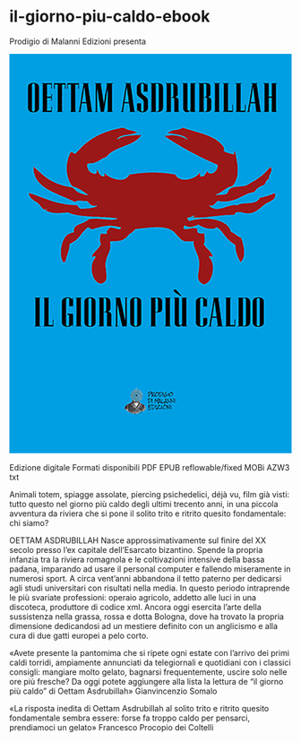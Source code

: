 # il-giorno-piu-caldo-ebook

Prodigio di Malanni Edizioni presenta

![cover](https://github.com/taleo/il-giorno-piu-caldo-ebook/blob/master/il-giorno-piu-caldo-cover-web.png)

Edizione digitale
Formati disponibili
PDF
EPUB reflowable/fixed
MOBi
AZW3
txt


Animali totem, spiagge assolate, piercing psichedelici, déjà vu, film già visti: tutto questo nel giorno più caldo degli ultimi trecento anni, in una piccola avventura da riviera che si pone il solito trito e ritrito quesito fondamentale: chi siamo?  

OETTAM ASDRUBILLAH Nasce approssimativamente sul finire del XX secolo presso l’ex capitale dell’Esarcato bizantino. Spende la propria infanzia tra la riviera romagnola e le coltivazioni intensive della bassa padana, imparando ad usare il personal computer e fallendo miseramente in numerosi sport. A circa vent’anni abbandona il tetto paterno per dedicarsi agli studi universitari con risultati nella media. In questo periodo intraprende le più svariate professioni: operaio agricolo, addetto alle luci in una discoteca, produttore di codice xml. Ancora oggi esercita l’arte della sussistenza nella grassa, rossa e dotta Bologna, dove ha trovato la propria dimensione dedicandosi ad un mestiere definito con un anglicismo e alla cura di due gatti europei a pelo corto.   

«Avete presente la pantomima che si ripete ogni estate con l’arrivo dei primi caldi torridi, ampiamente annunciati da telegiornali e quotidiani con i classici consigli: mangiare molto gelato, bagnarsi frequentemente, uscire solo nelle ore più fresche? Da oggi potete aggiungere alla lista la lettura de “il giorno più caldo” di Oettam Asdrubillah» 
Gianvincenzio Somalo  

«La risposta inedita di Oettam Asdrubillah al solito trito e ritrito quesito fondamentale sembra essere: forse fa troppo caldo per pensarci, prendiamoci un gelato» 
Francesco Procopio dei Coltelli
